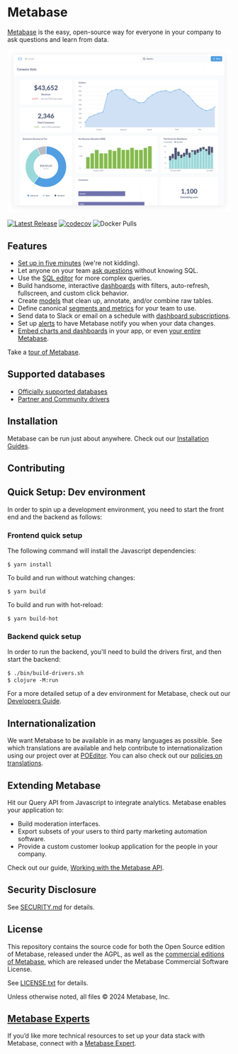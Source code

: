 # Metabase

[Metabase](https://www.metabase.com) is the easy, open-source way for everyone in your company to ask questions and learn from data.

![Metabase Product Screenshot](docs/images/metabase-product-screenshot.svg)

[![Latest Release](https://img.shields.io/github/release/metabase/metabase.svg?label=latest%20release)](https://github.com/metabase/metabase/releases)
[![codecov](https://codecov.io/gh/metabase/metabase/branch/master/graph/badge.svg)](https://codecov.io/gh/metabase/metabase)
![Docker Pulls](https://img.shields.io/docker/pulls/metabase/metabase)

## Features

- [Set up in five minutes](https://www.metabase.com/docs/latest/setting-up-metabase.html) (we're not kidding).
- Let anyone on your team [ask questions](https://www.metabase.com/docs/latest/users-guide/04-asking-questions.html) without knowing SQL.
- Use the [SQL editor](https://www.metabase.com/docs/latest/questions/native-editor/writing-sql) for more complex queries.
- Build handsome, interactive [dashboards](https://www.metabase.com/docs/latest/users-guide/07-dashboards.html) with filters, auto-refresh, fullscreen, and custom click behavior.
- Create [models](https://www.metabase.com/learn/getting-started/models) that clean up, annotate, and/or combine raw tables.
- Define canonical [segments and metrics](https://www.metabase.com/docs/latest/administration-guide/07-segments-and-metrics.html) for your team to use.
- Send data to Slack or email on a schedule with [dashboard subscriptions](https://www.metabase.com/docs/latest/users-guide/dashboard-subscriptions).
- Set up [alerts](https://www.metabase.com/docs/latest/users-guide/15-alerts.html) to have Metabase notify you when your data changes.
- [Embed charts and dashboards](https://www.metabase.com/docs/latest/administration-guide/13-embedding.html) in your app, or even [your entire Metabase](https://www.metabase.com/docs/latest/enterprise-guide/full-app-embedding.html).

Take a [tour of Metabase](https://www.metabase.com/learn/getting-started/tour-of-metabase).

## Supported databases

- [Officially supported databases](./docs/databases/connecting.md#connecting-to-supported-databases)
- [Partner and Community drivers](./docs/developers-guide/partner-and-community-drivers.md)

## Installation

Metabase can be run just about anywhere. Check out our [Installation Guides](https://www.metabase.com/docs/latest/operations-guide/installing-metabase.html).

## Contributing

## Quick Setup: Dev environment

In order to spin up a development environment, you need to start the front end and the backend as follows:

### Frontend quick setup

The following command will install the Javascript dependencies:

```
$ yarn install
```

To build and run without watching changes:

```
$ yarn build
```

To build and run with hot-reload:

```
$ yarn build-hot 
```

### Backend  quick setup

In order to run the backend, you'll need to build the drivers first, and then start the backend:

```
$ ./bin/build-drivers.sh
$ clojure -M:run
```

For a more detailed setup of a dev environment for Metabase, check out our [Developers Guide](./docs/developers-guide/start.md).

## Internationalization

We want Metabase to be available in as many languages as possible. See which translations are available and help contribute to internationalization using our project over at [POEditor](https://poeditor.com/join/project/ynjQmwSsGh). You can also check out our [policies on translations](https://www.metabase.com/docs/latest/administration-guide/localization.html).

## Extending Metabase

Hit our Query API from Javascript to integrate analytics. Metabase enables your application to:

- Build moderation interfaces.
- Export subsets of your users to third party marketing automation software.
- Provide a custom customer lookup application for the people in your company.

Check out our guide, [Working with the Metabase API](https://www.metabase.com/learn/administration/metabase-api).

## Security Disclosure

See [SECURITY.md](./SECURITY.md) for details.

## License

This repository contains the source code for both the Open Source edition of Metabase, released under the AGPL, as well as the [commercial editions of Metabase](https://www.metabase.com/pricing), which are released under the Metabase Commercial Software License.

See [LICENSE.txt](./LICENSE.txt) for details.

Unless otherwise noted, all files © 2024 Metabase, Inc.

## [Metabase Experts](https://www.metabase.com/partners/)

If you’d like more technical resources to set up your data stack with Metabase, connect with a [Metabase Expert](https://www.metabase.com/partners/?utm_source=readme&utm_medium=metabase-expetrs&utm_campaign=readme).
